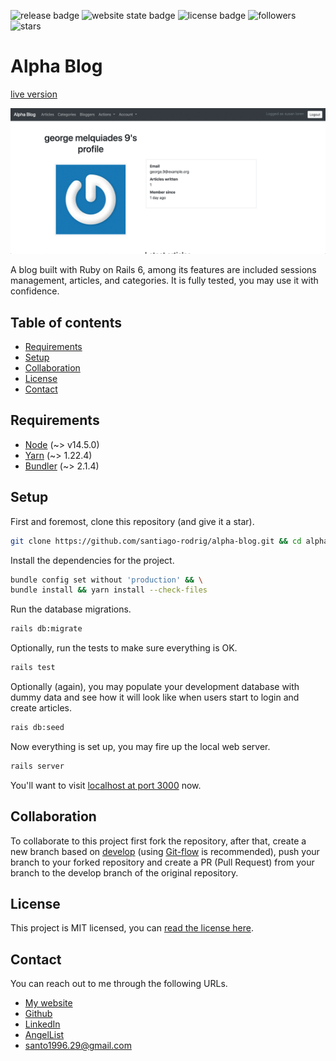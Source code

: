 ![release badge](https://img.shields.io/github/v/release/santiago-rodrig/alpha-blog)
![website state badge](https://img.shields.io/website?down_color=lightgrey&down_message=offline&up_color=green&up_message=online&url=https%3A%2F%2Fsrodrig-alpha-blog.herokuapp.com)
![license badge](https://img.shields.io/github/license/santiago-rodrig/alpha-blog)
![followers](https://img.shields.io/github/followers/santiago-rodrig?style=social)
![stars](https://img.shields.io/github/stars/santiago-rodrig/alpha-blog?style=social)

# Alpha Blog

[live version](https://srodrig-alpha-blog.herokuapp.com/)

![app demo gif](./doc/demo.gif)

A blog built with Ruby on Rails 6, among its features are included
sessions management, articles, and categories. It is fully tested, you may
use it with confidence.

## Table of contents

- [Requirements](https://github.com/santiago-rodrig/alpha-blog#requirements)
- [Setup](https://github.com/santiago-rodrig/alpha-blog#setup)
- [Collaboration](https://github.com/santiago-rodrig/alpha-blog#collaboration)
- [License](https://github.com/santiago-rodrig/alpha-blog#license)
- [Contact](https://github.com/santiago-rodrig/alpha-blog#contact)


## Requirements

- [Node](https://nodejs.org/en/) (~> v14.5.0)
- [Yarn](https://yarnpkg.com/getting-started/install) (~> 1.22.4)
- [Bundler](https://github.com/rubygems/rubygems/tree/master/bundler) (~> 2.1.4)

## Setup

First and foremost, clone this repository (and give it a star).

```sh
git clone https://github.com/santiago-rodrig/alpha-blog.git && cd alpha-blog
```

Install the dependencies for the project.

```sh
bundle config set without 'production' && \
bundle install && yarn install --check-files
```

Run the database migrations.

```sh
rails db:migrate
```

Optionally, run the tests to make sure everything is OK.

```sh
rails test
```

Optionally (again), you may populate your development database with
dummy data and see how it will look like when users start to login and
create articles.

```sh
rais db:seed
```

Now everything is set up, you may fire up the local web server.

```sh
rails server
```

You'll want to visit [localhost at port 3000](http://localhost:3000) now.

## Collaboration

To collaborate to this project first fork the repository, after that, create a new branch based
on [develop](https://github.com/santiago-rodrig/alpha-blog/tree/develop)
(using [Git-flow](https://nvie.com/posts/a-successful-git-branching-model/)
is recommended), push your branch to your forked repository and create a PR (Pull Request)
from your branch to the develop branch of the original repository.

## License

This project is MIT licensed, you can [read the license here](./LICENSE).

## Contact

You can reach out to me through the following URLs.

- [My website](https://santiagorodriguez.dev)
- [Github](https://github.com/santiago-rodrig)
- [LinkedIn](https://www.linkedin.com/in/santiago-andres-rodriguez-marquez/)
- [AngelList](https://angel.co/u/santiago-andres-rodriguez-marquez)
- [santo1996.29@gmail.com](mailto:santo1996.29@gmail.com)

